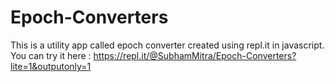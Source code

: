 # Epoch-Converters
This is a utility app called epoch converter created using repl.it in javascript.
You can try it here : https://repl.it/@SubhamMitra/Epoch-Converters?lite=1&outputonly=1
